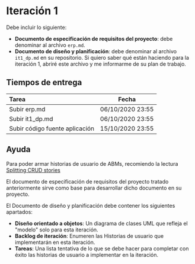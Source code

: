 # Iteración 1

Debe incluir lo siguiente:

- **Documento de especificación de requisitos del proyecto**: debe denominar al archivo `erp.md`. 
- **Documento de diseño y planificación**: debe denominar al archivo `it1_dp.md` en su repositorio. Si quiero saber qué están haciendo para la iteración 1, abriré este archivo y me informarme de su plan de trabajo.

## Tiempos de entrega

| Tarea                          |  Fecha           |
|:-------------------------------|:----------------:|
| Subir erp.md                   | 06/10/2020 23:55 |
| Subir it1_dp.md               | 06/10/2020 23:55 |
| Subir código fuente aplicación | 15/10/2020 23:55 |


## Ayuda

Para poder armar historias de usuario de ABMs, recomiendo la lectura [Splitting CRUD stories](https://www.caroli.org/en/splitting-crud-stories/)

El documento de especificación de requisitos del proyecto tratado anteriormente sirve como base para desarrollar dicho documento en su proyecto.

El Documento de diseño y planificación debe contener los siguientes apartados:
- **Diseño orientado a objetos**: Un diagrama de clases UML que refleja el "modelo" solo para esta iteración.
- **Backlog de iteración**: Enumeren las Historias de usuario que implementarán en esta iteración.
- **Tareas**: Una lista tentativa de lo que se debe hacer para completar con éxito las historias de usuario a implementar en la iteración.